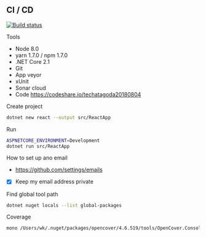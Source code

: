## CI / CD

[![Build status](https://ci.appveyor.com/api/projects/status/eed0q7n8ardyq7a9?svg=true)](https://ci.appveyor.com/project/wk-j/agoda-cicd)

Tools

- Node 8.0
- yarn 1.7.0 / npm 1.7.0
- .NET Core 2.1
- Git
- App veyor
- xUnit
- Sonar cloud
- Code https://codeshare.io/techatagoda20180804

Create project

```bash
dotnet new react --output src/ReactApp
```

Run

```bash
ASPNETCORE_ENVIRONMENT=Development
dotnet run src/ReactApp
```

How to set up ano email

- https://github.com/settings/emails
- [x] Keep my email address private


Find global tool path

```bash
dotnet nuget locals --list global-packages
```

Coverage

```bash
mono /Users/wk/.nuget/packages/opencover/4.6.519/tools/OpenCover.Console.exe -register:user -oldStyle -target:"dotnet" -targetargs:"test tests/ReactApp.Tests"
```


